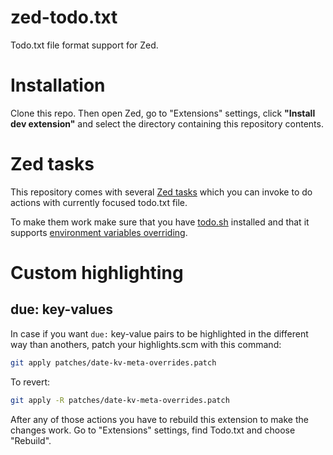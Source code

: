 # zed-todo.txt

Todo.txt file format support for Zed.

# Installation

Clone this repo. Then open Zed, go to "Extensions" settings, click **"Install dev extension"** and select the directory containing this repository contents.

# Zed tasks

This repository comes with several [Zed tasks](https://zed.dev/docs/tasks) which you can invoke to do actions with currently focused todo.txt file.

To make them work make sure that you have [todo.sh](https://github.com/todotxt/todo.txt-cli) installed and that it supports [environment variables overriding](https://github.com/todotxt/todo.txt-cli/pull/460).

# Custom highlighting

## due: key-values

In case if you want `due:` key-value pairs to be highlighted in the different way than anothers, patch your highlights.scm with this command:

```sh
git apply patches/date-kv-meta-overrides.patch
```

To revert:

```sh
git apply -R patches/date-kv-meta-overrides.patch
```

After any of those actions you have to rebuild this extension to make the changes work. Go to "Extensions" settings, find Todo.txt and choose "Rebuild".
